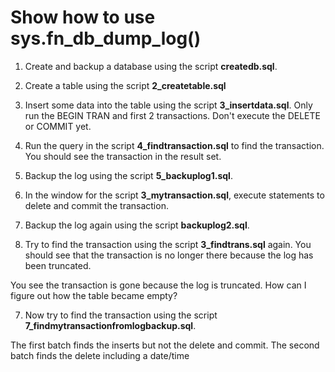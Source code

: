 # Show how to use sys.fn_db_dump_log()

1. Create and backup a database using the script **createdb.sql**.

2. Create a table using the script **2_createtable.sql**

3. Insert some data into the table using the script **3_insertdata.sql**. Only run the BEGIN TRAN and first 2 transactions. Don't execute the DELETE or COMMIT yet.

3. Run the query in the script **4_findtransaction.sql** to find the transaction. You should see the transaction in the result set.

3. Backup the log using the script **5_backuplog1.sql**.

4. In the window for the script **3_mytransaction.sql**, execute statements to delete and commit the transaction.

5. Backup the log again using the script **backuplog2.sql**.

6. Try to find the transaction using the script **3_findtrans.sql** again. You should see that the transaction is no longer there because the log has been truncated.

You see the transaction is gone because the log is truncated. How can I figure out how the table became empty?

7. Now try to find the transaction using the script **7_findmytransactionfromlogbackup.sql**. 

The first batch finds the inserts but not the delete and commit. The second batch finds the delete including a date/time